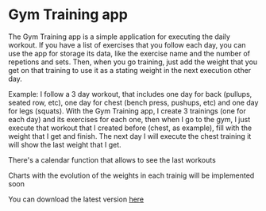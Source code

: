 # Gym Training app

The Gym Training app is a simple application for executing the daily workout.
If you have a list of exercises that you follow each day, you can use the app for storage its data, like the exercise name and the number of repetions and sets. Then, when you go training, just add the weight that you get on that training to use it as a stating weight in the next execution other day.

Example: 
I follow a 3 day workout, that includes one day for back (pullups, seated row, etc), one day for chest (bench press, pushups, etc) and one day for legs (squats).
With the Gym Training app, I create 3 trainings (one for each day) and its exercises for each one, then when I go to the gym, I just execute that workout that I created before (chest, as example), fill with the weight that I get and finish. The next day I will execute the chest training it will show the last weight that I get.

There's a calendar function that allows to see the last workouts

Charts with the evolution of the weights in each trainig will be implemented soon

You can download the latest version [here](https://github.com/arcbueno/gym-training/releases)
